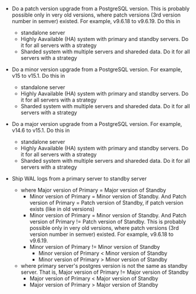 - Do a patch version upgrade from a PostgreSQL version. This is probably possible only in very old versions, where patch versions (3rd version number in semver) existed. For example, v9.6.18 to v9.6.19. Do this in
    - standalone server
    - Highly Aavailable (HA) system with primary and standby servers. Do it for all servers with a strategy
    - Sharded system with multiple servers and shareded data. Do it for all servers with a strategy

- Do a minor version upgrade from a PostgreSQL version. For example, v15 to v15.1. Do this in
    - standalone server
    - Highly Aavailable (HA) system with primary and standby servers. Do it for all servers with a strategy
    - Sharded system with multiple servers and shareded data. Do it for all servers with a strategy

- Do a major version upgrade from a PostgreSQL version. For example, v14.6 to v15.1. Do this in
    - standalone server
    - Highly Aavailable (HA) system with primary and standby servers. Do it for all servers with a strategy
    - Sharded system with multiple servers and shareded data. Do it for all servers with a strategy

- Ship WAL logs from a primary server to standby server
    - where Major version of Primary = Major version of Standby
        - Minor version of Primary = Minor version of Standby. And Patch version of Primary = Patch version of Standby, if patch version exists (like in old versions)
        - Minor version of Primary = Minor version of Standby. And Patch version of Primary != Patch version of Standby. This is probably possible only in very old versions, where patch versions (3rd version number in semver) existed. For example, v9.6.18 to v9.6.19.
        - Minor version of Primary != Minor version of Standby
            - Minor version of Primary < Minor version of Standby
            - Minor version of Primary > Minor version of Standby
    - where primary server's postgres version is not the same as standby server. That is, Major version of Primary != Major version of Standby
        - Major version of Primary < Major version of Standby
        - Major version of Primary > Major version of Standby
    

